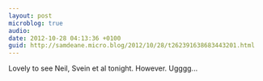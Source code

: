 ```yaml
---
layout: post
microblog: true
audio: 
date: 2012-10-28 04:13:36 +0100
guid: http://samdeane.micro.blog/2012/10/28/t262391638683443201.html
---
```

Lovely to see Neil, Svein et al tonight. However. Ugggg...
